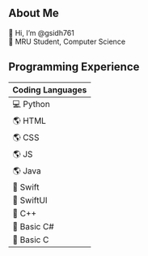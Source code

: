 ## About Me ##
👋 Hi, I’m @gsidh761\
👀 MRU Student, Computer Science

## Programming Experience ## 
| Coding Languages      | 
| ----------- 
| 💻 Python    | 
| 🌎 HTML |
| 🌎 CSS |
| 🌎 JS |
| 🌎 Java |
| 🍏 Swift    | 
| 🍎 SwiftUI |
| 🍎 C++ |
| 🍎 Basic C# |
| 🍎 Basic C |

